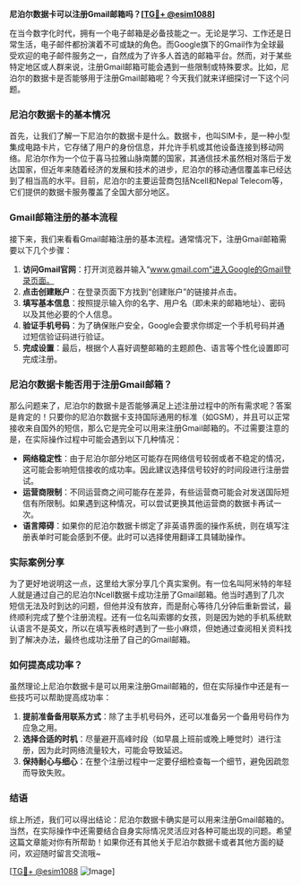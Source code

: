 **尼泊尔数据卡可以注册Gmail邮箱吗？[[TG💪+ @esim1088](https://t.me/s/esim1088)]**

在当今数字化时代，拥有一个电子邮箱是必备技能之一。无论是学习、工作还是日常生活，电子邮件都扮演着不可或缺的角色。而Google旗下的Gmail作为全球最受欢迎的电子邮件服务之一，自然成为了许多人首选的邮箱平台。然而，对于某些特定地区或人群来说，注册Gmail邮箱可能会遇到一些限制或特殊要求。比如，尼泊尔的数据卡是否能够用于注册Gmail邮箱呢？今天我们就来详细探讨一下这个问题。

### 尼泊尔数据卡的基本情况

首先，让我们了解一下尼泊尔的数据卡是什么。数据卡，也叫SIM卡，是一种小型集成电路卡片，它存储了用户的身份信息，并允许手机或其他设备连接到移动网络。尼泊尔作为一个位于喜马拉雅山脉南麓的国家，其通信技术虽然相对落后于发达国家，但近年来随着经济的发展和技术的进步，尼泊尔的移动通信覆盖率已经达到了相当高的水平。目前，尼泊尔的主要运营商包括Ncell和Nepal Telecom等，它们提供的数据卡服务覆盖了全国大部分地区。

### Gmail邮箱注册的基本流程

接下来，我们来看看Gmail邮箱注册的基本流程。通常情况下，注册Gmail邮箱需要以下几个步骤：

1. **访问Gmail官网**：打开浏览器并输入“www.gmail.com”进入Google的Gmail登录页面。
2. **点击创建账户**：在登录页面下方找到“创建账户”的链接并点击。
3. **填写基本信息**：按照提示输入你的名字、用户名（即未来的邮箱地址）、密码以及其他必要的个人信息。
4. **验证手机号码**：为了确保账户安全，Google会要求你绑定一个手机号码并通过短信验证码进行验证。
5. **完成设置**：最后，根据个人喜好调整邮箱的主题颜色、语言等个性化设置即可完成注册。

### 尼泊尔数据卡能否用于注册Gmail邮箱？

那么问题来了，尼泊尔的数据卡是否能够满足上述注册过程中的所有需求呢？答案是肯定的！只要你的尼泊尔数据卡支持国际通用的标准（如GSM），并且可以正常接收来自国外的短信，那么它是完全可以用来注册Gmail邮箱的。不过需要注意的是，在实际操作过程中可能会遇到以下几种情况：

- **网络稳定性**：由于尼泊尔部分地区可能存在网络信号较弱或者不稳定的情况，这可能会影响短信接收的成功率。因此建议选择信号较好的时间段进行注册尝试。
- **运营商限制**：不同运营商之间可能存在差异，有些运营商可能会对发送国际短信有所限制。如果遇到这种情况，可以尝试更换其他运营商的数据卡再试一次。
- **语言障碍**：如果你的尼泊尔数据卡绑定了非英语界面的操作系统，则在填写注册表单时可能会感到不便。此时可以选择使用翻译工具辅助操作。

### 实际案例分享

为了更好地说明这一点，这里给大家分享几个真实案例。有一位名叫阿米特的年轻人就是通过自己的尼泊尔Ncell数据卡成功注册了Gmail邮箱。他当时遇到了几次短信无法及时到达的问题，但他并没有放弃，而是耐心等待几分钟后重新尝试，最终顺利完成了整个注册流程。还有一位名叫索娜的女孩，则是因为她的手机系统默认语言不是英文，所以在填写表格时遇到了一些小麻烦，但她通过查阅相关资料找到了解决办法，最终也成功注册了自己的Gmail邮箱。

### 如何提高成功率？

虽然理论上尼泊尔数据卡是可以用来注册Gmail邮箱的，但在实际操作中还是有一些技巧可以帮助提高成功率：

1. **提前准备备用联系方式**：除了主手机号码外，还可以准备另一个备用号码作为应急之用。
2. **选择合适的时机**：尽量避开高峰时段（如早晨上班前或晚上睡觉时）进行注册，因为此时网络流量较大，可能会导致延迟。
3. **保持耐心与细心**：在整个注册过程中一定要仔细检查每一个细节，避免因疏忽而导致失败。

### 结语

综上所述，我们可以得出结论：尼泊尔数据卡确实是可以用来注册Gmail邮箱的。当然，在实际操作中还需要结合自身实际情况灵活应对各种可能出现的问题。希望这篇文章能对你有所帮助！如果你还有其他关于尼泊尔数据卡或者其他方面的疑问，欢迎随时留言交流哦~ 

[[TG💪+ @esim1088](https://t.me/s/esim1088) ![Image](https://i.postimg.cc/4NQfJmqS/Snipaste-2025-05-13-00-14-12.png)]